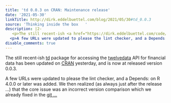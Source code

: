 ```yaml
---
title: 'td 0.0.3 on CRAN: Maintenance release'
date: '2021-05-30'
linkTitle: http://dirk.eddelbuettel.com/blog/2021/05/30#td_0.0.3
source: 'Thinking inside the box   '
description: |2-
   <p>The still recent-ish <a href="https://dirk.eddelbuettel.com/code/td.html">td</a> package for accessing the <a href="https://www.twelvedata.com">twelvedata</a> API for financial data has been updated on <a href="https://cran.r-project.org">CRAN</a> yesterday, and is now at released version 0.0.3.</p>
  <p>A few URLs were updated to please the lint checker, and a Depends: on R 4.0.0 or later was added. We then realized (as always just after the release …) that the core issue was an incorrect version comparison which we already fixed in the <a href="https://github.com/eddelbuettel/td">git ...
disable_comments: true
---
```

 <p>The still recent-ish <a href="https://dirk.eddelbuettel.com/code/td.html">td</a> package for accessing the <a href="https://www.twelvedata.com">twelvedata</a> API for financial data has been updated on <a href="https://cran.r-project.org">CRAN</a> yesterday, and is now at released version 0.0.3.</p>
<p>A few URLs were updated to please the lint checker, and a Depends: on R 4.0.0 or later was added. We then realized (as always just after the release …) that the core issue was an incorrect version comparison which we already fixed in the <a href="https://github.com/eddelbuettel/td">git ...